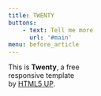 ```yaml
---
title: TWENTY
buttons:
    - text: Tell me more
      url: '#main'
menu: before_article      
---
```


<p>This is <strong>Twenty</strong>, a free
    <br />
    responsive template
    <br />
    by <a href="http://html5up.net">HTML5 UP</a>.
</p>
